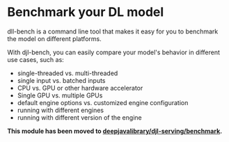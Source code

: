 # Benchmark your DL model

dll-bench is a command line tool that makes it easy for you to benchmark the model on different
platforms.

With djl-bench, you can easily compare your model's behavior in different use cases, such as:

- single-threaded vs. multi-threaded
- single input vs. batched inputs
- CPU vs. GPU or other hardware accelerator
- Single GPU vs. multiple GPUs
- default engine options vs. customized engine configuration
- running with different engines
- running with different version of the engine


**This module has been moved to [deepjavalibrary/djl-serving/benchmark](https://github.com/deepjavalibrary/djl-serving/tree/master/benchmark).**
